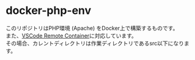 # docker-php-env
このリポジトリはPHP環境 (Apache) をDocker上で構築するものです。  
また、[VSCode Remote Container](https://code.visualstudio.com/docs/remote/containers)に対応しています。  
その場合、カレントディレクトリは作業ディレクトリであるsrc以下になります。
